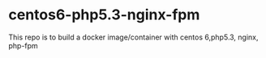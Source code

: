 # centos6-php5.3-nginx-fpm
This repo is to build a docker image/container with centos 6,php5.3, nginx, php-fpm
